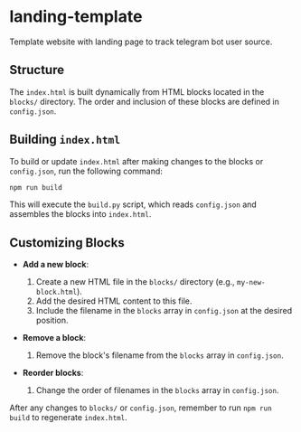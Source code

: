 # landing-template

Template website with landing page to track telegram bot user source.

## Structure

The `index.html` is built dynamically from HTML blocks located in the
`blocks/` directory. The order and inclusion of these blocks are defined
in `config.json`.

## Building `index.html`

To build or update `index.html` after making changes to the blocks or
`config.json`, run the following command:

```bash
npm run build
```

This will execute the `build.py` script, which reads `config.json` and
assembles the blocks into `index.html`.

## Customizing Blocks

- **Add a new block**:

    1. Create a new HTML file in the `blocks/` directory (e.g., `my-new-block.html`).
    2. Add the desired HTML content to this file.
    3. Include the filename in the `blocks` array in `config.json` at the desired position.

- **Remove a block**:

    1. Remove the block's filename from the `blocks` array in `config.json`.

- **Reorder blocks**:

    1. Change the order of filenames in the `blocks` array in `config.json`.

After any changes to `blocks/` or `config.json`, remember to run
`npm run build` to regenerate `index.html`.
